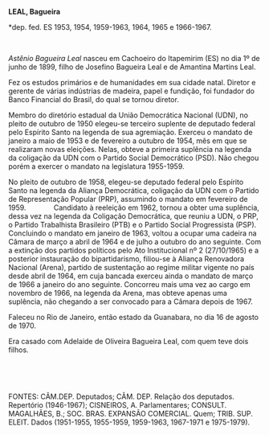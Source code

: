 **LEAL, Bagueira**

\*dep. fed. ES 1953, 1954, 1959-1963, 1964, 1965 e 1966-1967.

 

*Astênio Bagueira Leal* nasceu em Cachoeiro do Itapemirim (ES) no dia 1º
de junho de 1899, filho de Josefino Bagueira Leal e de Amantina Martins
Leal.

Fez os estudos primários e de humanidades em sua cidade natal. Diretor e
gerente de várias indústrias de madeira, papel e fundição, foi fundador
do Banco Financial do Brasil, do qual se tornou diretor.

Membro do diretório estadual da União Democrática Nacional (UDN), no
pleito de outubro de 1950 elegeu-se terceiro suplente de deputado
federal pelo Espírito Santo na legenda de sua agremiação. Exerceu o
mandato de janeiro a maio de 1953 e de fevereiro a outubro de 1954, mês
em que se realizaram novas eleições. Nelas, obteve a primeira suplência
na legenda da coligação da UDN com o Partido Social Democrático (PSD).
Não chegou porém a exercer o mandato na legislatura 1955-1959.

No pleito de outubro de 1958, elegeu-se deputado federal pelo Espírito
Santo na legenda da Aliança Democrática, coligação da UDN com o Partido
de Representação Popular (PRP), assumindo o mandato em fevereiro de
1959.              Candidato à reeleição em 1962, tornou a obter uma
suplência, dessa vez na legenda da Coligação Democrática, que reuniu a
UDN, o PRP, o Partido Trabalhista Brasileiro (PTB) e o Partido Social
Progressista (PSP). Concluindo o mandato em janeiro de 1963, voltou a
ocupar uma cadeira na Câmara de março a abril de 1964 e de julho a
outubro do ano seguinte. Com a extinção dos partidos políticos pelo Ato
Institucional nº 2 (27/10/1965) e a posterior instauração do
bipartidarismo, filiou-se à Aliança Renovadora Nacional (Arena), partido
de sustentação ao regime militar vigente no país desde abril de 1964, em
cuja bancada exerceu ainda o mandato de março de 1966 a janeiro do ano
seguinte. Concorreu mais uma vez ao cargo em novembro de 1966, na
legenda da Arena, mas obteve apenas uma suplência, não chegando a ser
convocado para a Câmara depois de 1967.

Faleceu no Rio de Janeiro, então estado da Guanabara, no dia 16 de
agosto de 1970.

Era casado com Adelaide de Oliveira Bagueira Leal, com quem teve dois
filhos.

 

 

FONTES: CÂM.DEP. Deputados; CÂM. DEP. Relação dos deputados. Repertório
(1946-1967); CISNEIROS, A. Parlamentares; CONSULT. MAGALHÃES, B.; SOC.
BRAS. EXPANSÃO COMERCIAL. Quem; TRIB. SUP. ELEIT. Dados (1951-1955,
1955-1959, 1959-1963, 1967-1971 e 1975-1979).

 
